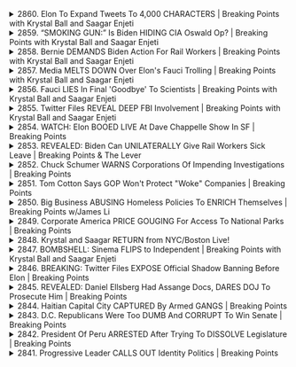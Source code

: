 <details>
<summary>2860. Elon To Expand Tweets To 4,000 CHARACTERS | Breaking Points with Krystal Ball and Saagar Enjeti</summary><br>

<a href="https://www.youtube.com/watch?v=SWgsAQfpts4" target="_blank">
    <img src="https://img.youtube.com/vi/SWgsAQfpts4/maxresdefault.jpg" 
        alt="[Youtube]" width="200">
</a>

# Elon To Expand Tweets To 4,000 CHARACTERS | Breaking Points with Krystal Ball and Saagar Enjeti


</details>

<details>
<summary>2859. “SMOKING GUN:” Is Biden HIDING CIA Oswald Op? | Breaking Points with Krystal Ball and Saagar Enjeti</summary><br>

<a href="https://www.youtube.com/watch?v=JSNg8Pyy4NE" target="_blank">
    <img src="https://img.youtube.com/vi/JSNg8Pyy4NE/maxresdefault.jpg" 
        alt="[Youtube]" width="200">
</a>

# “SMOKING GUN:” Is Biden HIDING CIA Oswald Op? | Breaking Points with Krystal Ball and Saagar Enjeti


</details>

<details>
<summary>2858. Bernie DEMANDS Biden Action For Rail Workers | Breaking Points with Krystal Ball and Saagar Enjeti</summary><br>

<a href="https://www.youtube.com/watch?v=HvNsBkJnfXU" target="_blank">
    <img src="https://img.youtube.com/vi/HvNsBkJnfXU/maxresdefault.jpg" 
        alt="[Youtube]" width="200">
</a>

# Bernie DEMANDS Biden Action For Rail Workers | Breaking Points with Krystal Ball and Saagar Enjeti


</details>

<details>
<summary>2857. Media MELTS DOWN Over Elon's Fauci Trolling | Breaking Points with Krystal Ball and Saagar Enjeti</summary><br>

<a href="https://www.youtube.com/watch?v=8C7Nhj8V3hs" target="_blank">
    <img src="https://img.youtube.com/vi/8C7Nhj8V3hs/maxresdefault.jpg" 
        alt="[Youtube]" width="200">
</a>

# Media MELTS DOWN Over Elon's Fauci Trolling | Breaking Points with Krystal Ball and Saagar Enjeti


</details>

<details>
<summary>2856. Fauci LIES In Final 'Goodbye' To Scientists | Breaking Points with Krystal Ball and Saagar Enjeti</summary><br>

<a href="https://www.youtube.com/watch?v=4zRkpVcZ6zw" target="_blank">
    <img src="https://img.youtube.com/vi/4zRkpVcZ6zw/maxresdefault.jpg" 
        alt="[Youtube]" width="200">
</a>

# Fauci LIES In Final 'Goodbye' To Scientists | Breaking Points with Krystal Ball and Saagar Enjeti


</details>

<details>
<summary>2855. Twitter Files REVEAL DEEP FBI Involvement | Breaking Points with Krystal Ball and Saagar Enjeti</summary><br>

<a href="https://www.youtube.com/watch?v=1ZBXZx3VBbY" target="_blank">
    <img src="https://img.youtube.com/vi/1ZBXZx3VBbY/maxresdefault.jpg" 
        alt="[Youtube]" width="200">
</a>

# Twitter Files REVEAL DEEP FBI Involvement | Breaking Points with Krystal Ball and Saagar Enjeti


</details>

<details>
<summary>2854. WATCH: Elon BOOED LIVE At Dave Chappelle Show In SF | Breaking Points</summary><br>

<a href="https://www.youtube.com/watch?v=sbA3Y_hDh5w" target="_blank">
    <img src="https://img.youtube.com/vi/sbA3Y_hDh5w/maxresdefault.jpg" 
        alt="[Youtube]" width="200">
</a>

# WATCH: Elon BOOED LIVE At Dave Chappelle Show In SF | Breaking Points


</details>

<details>
<summary>2853. REVEALED: Biden Can UNILATERALLY Give Rail Workers Sick Leave | Breaking Points & The Lever</summary><br>

<a href="https://www.youtube.com/watch?v=SqM8ZjYZC_Y" target="_blank">
    <img src="https://img.youtube.com/vi/SqM8ZjYZC_Y/maxresdefault.jpg" 
        alt="[Youtube]" width="200">
</a>

# REVEALED: Biden Can UNILATERALLY Give Rail Workers Sick Leave | Breaking Points & The Lever


</details>

<details>
<summary>2852. Chuck Schumer WARNS Corporations Of Impending Investigations | Breaking Points</summary><br>

<a href="https://www.youtube.com/watch?v=BuZKEAwTu20" target="_blank">
    <img src="https://img.youtube.com/vi/BuZKEAwTu20/maxresdefault.jpg" 
        alt="[Youtube]" width="200">
</a>

# Chuck Schumer WARNS Corporations Of Impending Investigations | Breaking Points


</details>

<details>
<summary>2851. Tom Cotton Says GOP Won't Protect "Woke" Companies | Breaking Points</summary><br>

<a href="https://www.youtube.com/watch?v=foOSm93ameE" target="_blank">
    <img src="https://img.youtube.com/vi/foOSm93ameE/maxresdefault.jpg" 
        alt="[Youtube]" width="200">
</a>

# Tom Cotton Says GOP Won't Protect "Woke" Companies | Breaking Points


</details>

<details>
<summary>2850. Big Business ABUSING Homeless Policies To ENRICH Themselves | Breaking Points w/James Li</summary><br>

<a href="https://www.youtube.com/watch?v=0oghwKnu0TM" target="_blank">
    <img src="https://img.youtube.com/vi/0oghwKnu0TM/maxresdefault.jpg" 
        alt="[Youtube]" width="200">
</a>

# Big Business ABUSING Homeless Policies To ENRICH Themselves | Breaking Points w/James Li


</details>

<details>
<summary>2849. Corporate America PRICE GOUGING For Access To National Parks | Breaking Points</summary><br>

<a href="https://www.youtube.com/watch?v=69QRnm0shCc" target="_blank">
    <img src="https://img.youtube.com/vi/69QRnm0shCc/maxresdefault.jpg" 
        alt="[Youtube]" width="200">
</a>

# Corporate America PRICE GOUGING For Access To National Parks | Breaking Points


</details>

<details>
<summary>2848. Krystal and Saagar RETURN from NYC/Boston Live!</summary><br>

<a href="https://www.youtube.com/watch?v=e5i_2yz3xL8" target="_blank">
    <img src="https://img.youtube.com/vi/e5i_2yz3xL8/maxresdefault.jpg" 
        alt="[Youtube]" width="200">
</a>

# Krystal and Saagar RETURN from NYC/Boston Live!


</details>

<details>
<summary>2847. BOMBSHELL: Sinema FLIPS to Independent | Breaking Points with Krystal Ball and Saagar Enjeti</summary><br>

<a href="https://www.youtube.com/watch?v=iLTWNyV4ziA" target="_blank">
    <img src="https://img.youtube.com/vi/iLTWNyV4ziA/maxresdefault.jpg" 
        alt="[Youtube]" width="200">
</a>

# BOMBSHELL: Sinema FLIPS to Independent | Breaking Points with Krystal Ball and Saagar Enjeti


</details>

<details>
<summary>2846. BREAKING: Twitter Files EXPOSE Official Shadow Banning Before Elon | Breaking Points</summary><br>

<a href="https://www.youtube.com/watch?v=yqrhQyBxE_Y" target="_blank">
    <img src="https://img.youtube.com/vi/yqrhQyBxE_Y/maxresdefault.jpg" 
        alt="[Youtube]" width="200">
</a>

# BREAKING: Twitter Files EXPOSE Official Shadow Banning Before Elon | Breaking Points


</details>

<details>
<summary>2845. REVEALED: Daniel Ellsberg Had Assange Docs, DARES DOJ To Prosecute Him | Breaking Points</summary><br>

<a href="https://www.youtube.com/watch?v=6nHA0zhYma8" target="_blank">
    <img src="https://img.youtube.com/vi/6nHA0zhYma8/maxresdefault.jpg" 
        alt="[Youtube]" width="200">
</a>

# REVEALED: Daniel Ellsberg Had Assange Docs, DARES DOJ To Prosecute Him | Breaking Points


</details>

<details>
<summary>2844. Haitian Capital City CAPTURED By Armed GANGS | Breaking Points</summary><br>

<a href="https://www.youtube.com/watch?v=FQYTrvAlvRo" target="_blank">
    <img src="https://img.youtube.com/vi/FQYTrvAlvRo/maxresdefault.jpg" 
        alt="[Youtube]" width="200">
</a>

# Haitian Capital City CAPTURED By Armed GANGS | Breaking Points


</details>

<details>
<summary>2843. D.C. Republicans Were Too DUMB And CORRUPT To Win Senate | Breaking Points</summary><br>

<a href="https://www.youtube.com/watch?v=g-h0K21Ssi4" target="_blank">
    <img src="https://img.youtube.com/vi/g-h0K21Ssi4/maxresdefault.jpg" 
        alt="[Youtube]" width="200">
</a>

# D.C. Republicans Were Too DUMB And CORRUPT To Win Senate | Breaking Points


</details>

<details>
<summary>2842. President Of Peru ARRESTED After Trying To DISSOLVE Legislature | Breaking Points</summary><br>

<a href="https://www.youtube.com/watch?v=NFMxG0jMJFI" target="_blank">
    <img src="https://img.youtube.com/vi/NFMxG0jMJFI/maxresdefault.jpg" 
        alt="[Youtube]" width="200">
</a>

# President Of Peru ARRESTED After Trying To DISSOLVE Legislature | Breaking Points


</details>

<details>
<summary>2841. Progressive Leader CALLS OUT Identity Politics | Breaking Points</summary><br>

<a href="https://www.youtube.com/watch?v=DXpifgE5J68" target="_blank">
    <img src="https://img.youtube.com/vi/DXpifgE5J68/maxresdefault.jpg" 
        alt="[Youtube]" width="200">
</a>

# Progressive Leader CALLS OUT Identity Politics | Breaking Points


</details>

